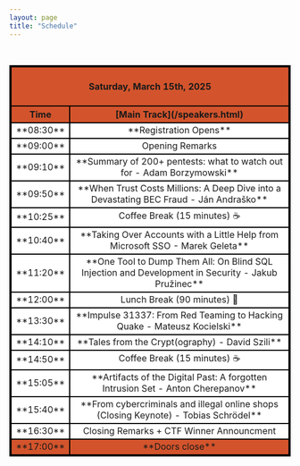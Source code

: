 ```yaml
---
layout: page
title: "Schedule"
---
```

<style>
table{
    border-collapse: collapse;
    border-spacing: 0;
    border:2px solid #000000;
}

th{
    border:2px solid #000000;
}

td{
    border:2px solid #000000;
    vertical-align: middle;
}
td.diagonalRising
{
	background: linear-gradient(to right bottom, #F8F1E7 0%,#F8F1E7 49.9%,#000000 50%,#000000 51%,#F8F1E7 51.1%,#F8F1E7 100%);
}

thead{
    background-color: #D3542C; 
}

tfoot{
    background-color: #D3542C; 
}
.General_items{
    background-color: #FFFFFF; 
}
tbody{
   background-color: #F8F1E7; 
}

</style>

<br>

<table width="100%">
<colgroup>
<col width="10%" />
<col width="100%" />
</colgroup>
<thead>
<tr class="header">
<th colspan=4 align="center"><br>Saturday, March 15th, 2025<br><br></th>
</tr>
<tr class="header">
    <th markdown="span" align="center" rowspan=2 >Time</th>
    <th markdown="span" align="center" colspan=3>[Main Track](/speakers.html)</th>
</tr>
</thead>
<tbody>
    <tr class="General_items">
        <td markdown="span" align="center" >**08:30**</td>
        <td markdown="span" align="center" colspan=3> **Registration Opens**</td>
    </tr>
    <tr class="General_items">
        <td markdown="span" align="center">**09:00**</td>
        <td markdown="span" align="center" colspan=3> Opening Remarks</td>
    </tr>
    <tr class="General_items">
        <td markdown="span" align="center">**09:10**</td>
        <td markdown="span" align="center" colspan=3> **Summary of 200+ pentests: what to watch out for - Adam Borzymowski**</td>
    </tr>
    <tr class="General_items">
        <td markdown="span" align="center">**09:50**</td>
        <td markdown="span" align="center" colspan=3> **When Trust Costs Millions: A Deep Dive into a Devastating BEC Fraud - Ján Andraško**</td>
    </tr>
    <tr class="General_items">
        <td markdown="span" align="center">**10:25**</td>
        <td markdown="span" align="center" colspan=3> Coffee Break (15 minutes) ☕ </td>
    </tr>
    <tr class="General_items">
        <td markdown="span" align="center">**10:40**</td>
        <td markdown="span" align="center" colspan=3> **Taking Over Accounts with a Little Help from Microsoft SSO - Marek Geleta** </td>
    </tr>
    <tr class="General_items">
        <td markdown="span" align="center">**11:20**</td>
        <td markdown="span" align="center" colspan=3> **One Tool to Dump Them All: On Blind SQL Injection and Development in Security - Jakub Pružinec** </td>
    </tr>
    <tr class="General_items">
        <td markdown="span" align="center">**12:00**</td>
        <td markdown="span" align="center" colspan=3> Lunch Break (90 minutes) 🍴 </td>
    </tr>
    <tr class="General_items">
        <td markdown="span" align="center">**13:30**</td>
        <td markdown="span" align="center" colspan=3> **Impulse 31337: From Red Teaming to Hacking Quake - Mateusz Kocielski** </td>
    </tr>
    <tr class="General_items">
        <td markdown="span" align="center">**14:10**</td>
        <td markdown="span" align="center" colspan=3> **Tales from the Crypt(ography) - David Szili** </td>
    </tr>
    <tr class="General_items">
        <td markdown="span" align="center">**14:50**</td>
        <td markdown="span" align="center" colspan=3> Coffee Break (15 minutes) ☕ </td>
    </tr>
    <tr class="General_items">
        <td markdown="span" align="center">**15:05**</td>
        <td markdown="span" align="center" colspan=3> **Artifacts of the Digital Past: A forgotten Intrusion Set - Anton Cherepanov** </td>
    </tr>
    <tr class="General_items">
        <td markdown="span" align="center">**15:40**</td>
        <td markdown="span" align="center" colspan=3> **From cybercriminals and illegal online shops (Closing Keynote) - Tobias Schrödel** </td>
    </tr>
    <tr class="General_items">
        <td markdown="span" align="center">**16:30**</td>
        <td markdown="span" align="center" colspan=3> Closing Remarks + CTF Winner Announcment </td>
    </tr>
    </tbody>
    <tfoot>
        <tr>
            <td markdown="span" align="center">**17:00**</td>
            <td markdown="span" align="center" colspan=3> **Doors close**</td>
        </tr>
    </tfoot>
</table>
